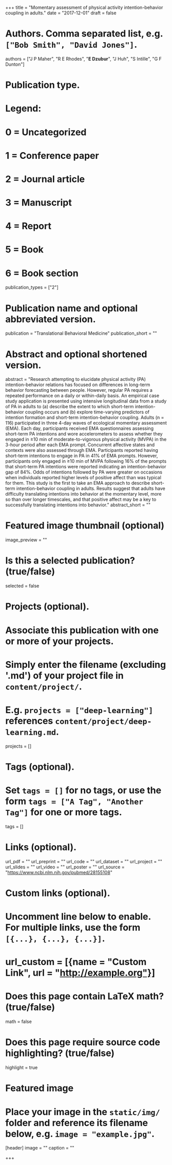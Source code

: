 +++
title = "Momentary assessment of physical activity intention-behavior coupling in adults."
date = "2017-12-01"
draft = false

# Authors. Comma separated list, e.g. `["Bob Smith", "David Jones"]`.
authors = ["J P Maher", "R E Rhodes", "**E Dzubur**", "J Huh", "S Intille", "G F Dunton"]

# Publication type.
# Legend:
# 0 = Uncategorized
# 1 = Conference paper
# 2 = Journal article
# 3 = Manuscript
# 4 = Report
# 5 = Book
# 6 = Book section
publication_types = ["2"]

# Publication name and optional abbreviated version.
publication = "Translational Behavioral Medicine"
publication_short = ""

# Abstract and optional shortened version.
abstract = "Research attempting to elucidate physical activity (PA) intention-behavior relations has focused on differences in long-term behavior forecasting between people. However, regular PA requires a repeated performance on a daily or within-daily basis. An empirical case study application is presented using intensive longitudinal data from a study of PA in adults to (a) describe the extent to which short-term intention-behavior coupling occurs and (b) explore time-varying predictors of intention formation and short-term intention-behavior coupling. Adults (n = 116) participated in three 4-day waves of ecological momentary assessment (EMA). Each day, participants received EMA questionnaires assessing short-term PA intentions and wore accelerometers to assess whether they engaged in ≥10 min of moderate-to-vigorous physical activity (MVPA) in the 3-hour period after each EMA prompt. Concurrent affective states and contexts were also assessed through EMA. Participants reported having short-term intentions to engage in PA in 41% of EMA prompts. However, participants only engaged in ≥10 min of MVPA following 16% of the prompts that short-term PA intentions were reported indicating an intention-behavior gap of 84%. Odds of intentions followed by PA were greater on occasions when individuals reported higher levels of positive affect than was typical for them. This study is the first to take an EMA approach to describe short-term intention-behavior coupling in adults. Results suggest that adults have difficulty translating intentions into behavior at the momentary level, more so than over longer timescales, and that positive affect may be a key to successfully translating intentions into behavior."
abstract_short = ""

# Featured image thumbnail (optional)
image_preview = ""

# Is this a selected publication? (true/false)
selected = false

# Projects (optional).
#   Associate this publication with one or more of your projects.
#   Simply enter the filename (excluding '.md') of your project file in `content/project/`.
#   E.g. `projects = ["deep-learning"]` references `content/project/deep-learning.md`.
projects = []

# Tags (optional).
#   Set `tags = []` for no tags, or use the form `tags = ["A Tag", "Another Tag"]` for one or more tags.
tags = []

# Links (optional).
url_pdf = ""
url_preprint = ""
url_code = ""
url_dataset = ""
url_project = ""
url_slides = ""
url_video = ""
url_poster = ""
url_source = "https://www.ncbi.nlm.nih.gov/pubmed/28155108"

# Custom links (optional).
#   Uncomment line below to enable. For multiple links, use the form `[{...}, {...}, {...}]`.
# url_custom = [{name = "Custom Link", url = "http://example.org"}]

# Does this page contain LaTeX math? (true/false)
math = false

# Does this page require source code highlighting? (true/false)
highlight = true

# Featured image
# Place your image in the `static/img/` folder and reference its filename below, e.g. `image = "example.jpg"`.
[header]
image = ""
caption = ""

+++

